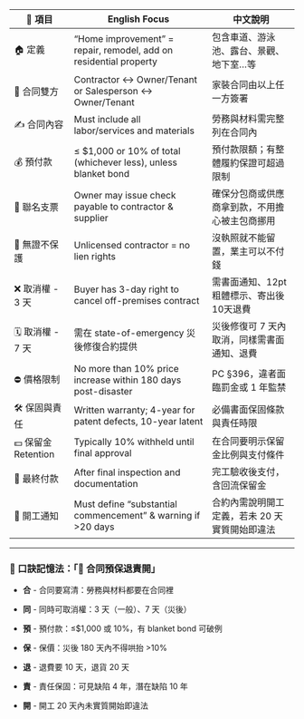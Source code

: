 
|📌 項目|English Focus|中文說明|
|---|---|---|
|🏠 定義|“Home improvement” = repair, remodel, add on residential property|包含車道、游泳池、露台、景觀、地下室…等|
|🤝 合同雙方|Contractor ↔ Owner/Tenant or Salesperson ↔ Owner/Tenant|家裝合同由以上任一方簽署|
|✍️ 合同內容|Must include all labor/services and materials|勞務與材料需完整列在合同內|
|💰 預付款|≤ $1,000 or 10% of total (whichever less), unless blanket bond|預付款限額；有整體履約保證可超過限制|
|🔗 聯名支票|Owner may issue check payable to contractor & supplier|確保分包商或供應商拿到款，不用擔心被主包商挪用|
|🚫 無證不保護|Unlicensed contractor = no lien rights|沒執照就不能留置，業主可以不付錢|
|❌ 取消權 - 3 天|Buyer has 3-day right to cancel off-premises contract|需書面通知、12pt 粗體標示、寄出後10天退費|
|🗓 取消權 - 7 天|需在 state-of-emergency 災後修復合約提供|災後修復可 7 天內取消，同樣需書面通知、退費|
|⛔ 價格限制|No more than 10% price increase within 180 days post-disaster|PC §396，違者面臨罰金或 1 年監禁|
|🛠 保固與責任|Written warranty; 4-year for patent defects, 10-year latent|必備書面保固條款與責任時限|
|💵 保留金 Retention|Typically 10% withheld until final approval|在合同要明示保留金比例與支付條件|
|📝 最終付款|After final inspection and documentation|完工驗收後支付，含回流保留金|
|🚧 開工通知|Must define “substantial commencement” & warning if >20 days|合約內需說明開工定義，若未 20 天實質開始即違法|

---

### 🧠 口訣記憶法：「🏡 **合同預保退責開**」

- **合** - 合同要寫清：勞務與材料都要在合同裡
    
- **同** - 同時可取消權：3 天（一般）、7 天（災後）
    
- **預** - 預付款：≤$1,000 或 10%，有 blanket bond 可破例
    
- **保** - 保價：災後 180 天內不得哄抬 >10%
    
- **退** - 退費要 10 天，退貨 20 天
    
- **責** - 責任保固：可見缺陷 4 年，潛在缺陷 10 年
    
- **開** - 開工 20 天內未實質開始即違法